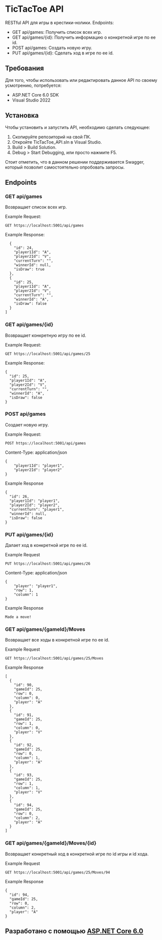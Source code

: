 # TicTacToe API

RESTful API для игры в крестики-нолики. Endpoints:

* GET api/games: Получить список всех игр.
* GET api/games/{id}: Получить информацию о конкретной игре по ее id.
* POST api/games: Создать новую игру.
* PUT api/games/{id}: Сделать ход в игре по ее id.

## Требования
Для того, чтобы использовать или редактировать данное API по своему усмотрению, потребуется:

* ASP.NET Core 6.0 SDK
* Visual Studio 2022

## Установка

Чтобы установить и запустить API, необходимо сделать следующее:

1. Скопируйте репозиторий на свой ПК.
2. Откройте TicTacToe_API.sln в Visual Studio.
3. Build > Build Solution.
4. Debug > Start Debugging, или просто нажмите F5.

Стоит отметить, что в данном решении поддерживается Swagger, который позволит самостоятельно опробовать запросы.

## Endpoints

### GET api/games

Возвращает список всех игр.

Example Request:

`GET https://localhost:5001/api/games`

Example Response:

```[
  {
    "id": 24,
    "player1Id": "A",
    "player2Id": "V",
    "currentTurn": "",
    "winnerId": null,
    "isDraw": true
  },
  {
    "id": 25,
    "player1Id": "A",
    "player2Id": "V",
    "currentTurn": "",
    "winnerId": "A",
    "isDraw": false
  }
]
```

### GET api/games/{id}

Возвращает конкретную игру по ее id.

Example Request:

`GET https://localhost:5001/api/games/25`

Example Response:

```
{
  "id": 25,
  "player1Id": "A",
  "player2Id": "V",
  "currentTurn": "",
  "winnerId": "A",
  "isDraw": false
}
```

### POST api/games

Создает новую игру.

Example Request:

` POST https://localhost:5001/api/games `

Content-Type: application/json

```
{
    "player1Id": "player1",
    "player2Id": "player2"
}
```

Example Response

```
{
  "id": 26,
  "player1Id": "player1",
  "player2Id": "player2",
  "currentTurn": "player1",
  "winnerId": null,
  "isDraw": false
}
```

### PUT api/games/{id}

Далает ход в конкретной игре по ее id.

Example Request

`PUT https://localhost:5001/api/games/26`

Content-Type: application/json

```
{
    "player": "player1",
    "row": 1,
    "column": 1
}
```

Example Response

`Made a move!`

### GET api/games/{gameId}/Moves

Возвращает все ходы в конкретной игре по ее id.

Example Request

`GET https://localhost:5001/api/games/25/Moves`

Example Response

```
[
  {
    "id": 90,
    "gameId": 25,
    "row": 0,
    "column": 0,
    "player": "A"
  },
  {
    "id": 91,
    "gameId": 25,
    "row": 1,
    "column": 0,
    "player": "V"
  },
  {
    "id": 92,
    "gameId": 25,
    "row": 0,
    "column": 1,
    "player": "A"
  },
  {
    "id": 93,
    "gameId": 25,
    "row": 1,
    "column": 1,
    "player": "V"
  },
  {
    "id": 94,
    "gameId": 25,
    "row": 0,
    "column": 2,
    "player": "A"
  }
]
```

### GET api/games/{gameId}/Moves/{id}

Возвращает конкретный ход в конкретной игре по id игры и id хода.

Example Request

`GET https://localhost:5001/api/games/25/Moves/94`

Example Response

```
{
  "id": 94,
  "gameId": 25,
  "row": 0,
  "column": 2,
  "player": "A"
}
```

## Разработано с помощью [ASP.NET Core 6.0](https://dotnet.microsoft.com)

